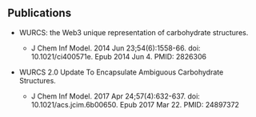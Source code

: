 ## Publications

* WURCS: the Web3 unique representation of carbohydrate structures.
   * J Chem Inf Model. 2014 Jun 23;54(6):1558-66. doi: 10.1021/ci400571e. Epub 2014 Jun 4. PMID: 2826306

* WURCS 2.0 Update To Encapsulate Ambiguous Carbohydrate Structures.
   * J Chem Inf Model. 2017 Apr 24;57(4):632-637. doi: 10.1021/acs.jcim.6b00650. Epub 2017 Mar 22. PMID: 24897372
